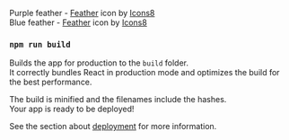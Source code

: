 Purple feather - <a target="_blank" href="https://icons8.com/icon/ZNiapbDcYHq7/feather">Feather</a> icon by <a target="_blank" href="https://icons8.com">Icons8</a>
<br/>
Blue feather - <a target="_blank" href="https://icons8.com/icon/X5hihVUwQtlF/feather">Feather</a> icon by <a target="_blank" href="https://icons8.com">Icons8</a>


### `npm run build`

Builds the app for production to the `build` folder.\
It correctly bundles React in production mode and optimizes the build for the best performance.

The build is minified and the filenames include the hashes.\
Your app is ready to be deployed!

See the section about [deployment](https://facebook.github.io/create-react-app/docs/deployment) for more information.

